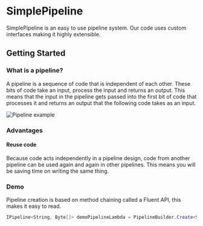 # SimplePipeline

SimplePipeline is an easy to use pipeline system. Our code uses custom interfaces making it highly extensible.

## Getting Started

### What is a pipeline?

A pipeline is a sequence of code that is independent of each other. These bits of code take an input, process the input and returns an output. This means that the input in the pipeline gets passed into the first bit of code that processes it and returns an output that the following code takes as an input.

![Pipeline example](http://tomasp.net/articles/parallel-extra-image-pipeline/pipeline.png)

### Advantages

#### Reuse code

Because code acts independently in a pipeline design, code from another pipeline can be used again and again in other pipelines. This means you will be saving time on writing the same thing.

### Demo

Pipeline creation is based on method chaining called a Fluent API, this makes it easy to read.

```csharp
IPipeline<String, Byte[]> demoPipelineLambda = PipelineBuilder.Create<String, Byte[]>(builder => builder.Chain(new TrimFilter()).Chain(((Func<String, Byte[]>)(input => Encoding.Unicode.GetBytes(input))).ToFilter()).Chain(new HashingFilter()));
```
